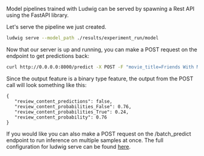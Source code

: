 Model pipelines trained with Ludwig can be served by spawning a Rest API using the FastAPI library.

Let's serve the pipeline we just created.

``` sh
ludwig serve --model_path ./results/experiment_run/model
```

Now that our server is up and running, you can make a POST request on the endpoint to get predictions back:

``` sh
curl http://0.0.0.0:8000/predict -X POST -F "movie_title=Friends With Money" -F "content_rating=R" -F "genres=Art House & International, Comedy, Drama" -F "runtime=88.0" -F "top_critic=TRUE" -F "review_content=The cast is terrific, the movie isn't."
```

Since the output feature is a binary type feature, the output from the POST call will look something like this:

```
{
   "review_content_predictions": false,
   "review_content_probabilities_False": 0.76,
   "review_content_probabilities_True": 0.24,
   "review_content_probability": 0.76
}
```

If you would like you can also make a POST request on the /batch_predict endpoint to run inference on multiple samples at once. The full configuration for ludwig serve can be found [here](docs/user_guide/serving.md).
